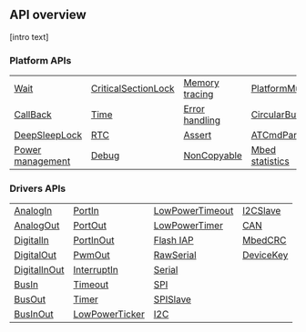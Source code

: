 ## API overview

[intro text]

### Platform APIs

<table>
<tbody>
<tr>
<td><a href="wait.html">Wait</a></td>
<td><a href="criticalsectionlock.html">CriticalSectionLock</a></td>
<td><a href="memory-tracing.html">Memory tracing</a></td>
<td><a href="platformmutex.html">PlatformMutex</a></td>
</tr>
<tr>
<td><a href="callback.html">CallBack</a></td>
<td><a href="time.html">Time</a></td>
<td><a href="error-handling.html">Error handling</a></td>
<td><a href="circularbuffer.html">CircularBuffer</a></td>
</tr>
<tr>
<td><a href="deepsleeplock.html">DeepSleepLock</a></td>
<td><a href="rtc.html">RTC</a></td>
<td><a href="assert.html">Assert</a></td>
<td><a href="atcmdparser.html">ATCmdParser</a></td>
</tr>
<tr>
<td><a href="power-management.html">Power management</a></td>
<td><a href="debug.html">Debug</a></td>
<td><a href="noncopyable.html">NonCopyable</a></td>
<td><a href="mbed-statistics.html">Mbed statistics</a></td>
</tr>
</tbody>
</table>

### Drivers APIs

<table>
<tbody>
<tr>
<td><a href="analogin.html">AnalogIn</a></td>
<td><a href="portin.html">PortIn</a></td>
<td><a href="lowpowertimeout.html">LowPowerTimeout</a></td>
<td><a href="i2cslave.html">I2CSlave</a></td>
</tr>
<tr>
<td><a href="analogout.html">AnalogOut</a></td>
<td><a href="portout.html">PortOut</a></td>
<td><a href="lowpowertimer.html">LowPowerTimer</a></td>
<td><a href="debug.html">CAN</a></td>
</tr>
<tr>
<td><a href="digitalin.html">DigitalIn</a></td>
<td><a href="portinout.html">PortInOut</a></td>
<td><a href="flash-iap.html">Flash IAP</a></td>
<td><a href="mbedcrc.html">MbedCRC</a></td>
</tr>
<tr>
<td><a href="digitalout.html">DigitalOut</a></td>
<td><a href="pwmout.html">PwmOut</a></td>
<td><a href="rawserial.html">RawSerial</a></td>
<td><a href="devicekey.html">DeviceKey</a></td>
</tr>
<tr>
<td><a href="digitalinout.html">DigitalInOut</a></td>
<td><a href="interruptin.html">InterruptIn</a></td>
<td><a href="serial.html">Serial</a></td>
</tr>
<tr>
<td><a href="busin.html">BusIn</a></td>
<td><a href="timeout.html">Timeout</a></td>
<td><a href="spi.html">SPI</a></td>
</tr>
<tr>
<td><a href="busout.html">BusOut</a></td>
<td><a href="timer.html">Timer</a></td>
<td><a href="spislave.html">SPISlave</a></td>
</tr>
<tr>
<td><a href="businout.html">BusInOut</a></td>
<td><a href="lowpowerticker.html">LowPowerTicker</a></td>
<td><a href="i2c.html">I2C</a></td>
</tr>
</tbody>
</table>
